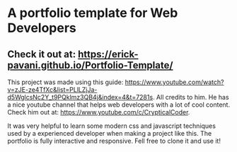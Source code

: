 # A portfolio template for Web Developers
## Check it out at: https://erick-pavani.github.io/Portfolio-Template/
This project was made using this guide: https://www.youtube.com/watch?v=zJE-ze4TfXc&list=PLlLZjJa-d5WglcsNc2Y_t9PQklmz3QB4j&index=4&t=7281s. All credits to him. He has a nice youtube channel that helps web developers with a lot of cool content. Check him out at: https://www.youtube.com/c/CrypticalCoder.

It was very helpful to learn some modern css and javascript techniques used by a experienced developer when making a project like this.
The portfolio is fully interactive and responsive. Fell free to clone it and use it!
